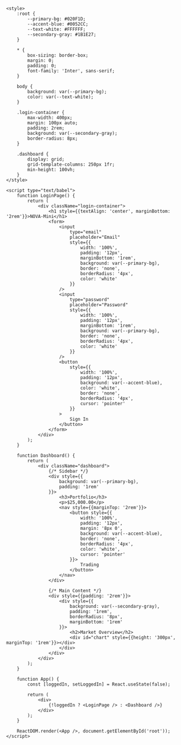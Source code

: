 <!DOCTYPE html>
<html lang="en">
<head>
    <meta charset="UTF-8">
    <meta name="viewport" content="width=device-width, initial-scale=1.0">
    <title>NOVA-Mini Financial Platform</title>
    <link href="https://fonts.googleapis.com/css2?family=Inter:wght@400;500;700&display=swap" rel="stylesheet">
    <script src="https://unpkg.com/react@17/umd/react.development.js"></script>
    <script src="https://unpkg.com/react-dom@17/umd/react-dom.development.js"></script>
    <script src="https://unpkg.com/babel-standalone@6/babel.min.js"></script>
    
    <style>
        :root {
            --primary-bg: #020F1D;
            --accent-blue: #0052CC;
            --text-white: #FFFFFF;
            --secondary-gray: #1B1E27;
        }

        * {
            box-sizing: border-box;
            margin: 0;
            padding: 0;
            font-family: 'Inter', sans-serif;
        }

        body {
            background: var(--primary-bg);
            color: var(--text-white);
        }

        .login-container {
            max-width: 400px;
            margin: 100px auto;
            padding: 2rem;
            background: var(--secondary-gray);
            border-radius: 8px;
        }

        .dashboard {
            display: grid;
            grid-template-columns: 250px 1fr;
            min-height: 100vh;
        }
    </style>
</head>
<body>
    <div id="root"></div>

    <script type="text/babel">
        function LoginPage() {
            return (
                <div className="login-container">
                    <h1 style={{textAlign: 'center', marginBottom: '2rem'}}>NOVA-Mini</h1>
                    <form>
                        <input 
                            type="email"
                            placeholder="Email"
                            style={{
                                width: '100%',
                                padding: '12px',
                                marginBottom: '1rem',
                                background: var(--primary-bg),
                                border: 'none',
                                borderRadius: '4px',
                                color: 'white'
                            }}
                        />
                        <input 
                            type="password"
                            placeholder="Password"
                            style={{
                                width: '100%',
                                padding: '12px',
                                marginBottom: '1rem',
                                background: var(--primary-bg),
                                border: 'none',
                                borderRadius: '4px',
                                color: 'white'
                            }}
                        />
                        <button 
                            style={{
                                width: '100%',
                                padding: '12px',
                                background: var(--accent-blue),
                                color: 'white',
                                border: 'none',
                                borderRadius: '4px',
                                cursor: 'pointer'
                            }}
                        >
                            Sign In
                        </button>
                    </form>
                </div>
            );
        }

        function Dashboard() {
            return (
                <div className="dashboard">
                    {/* Sidebar */}
                    <div style={{
                        background: var(--primary-bg),
                        padding: '1rem'
                    }}>
                        <h3>Portfolio</h3>
                        <p>$25,000.00</p>
                        <nav style={{marginTop: '2rem'}}>
                            <button style={{
                                width: '100%',
                                padding: '12px',
                                margin: '8px 0',
                                background: var(--accent-blue),
                                border: 'none',
                                borderRadius: '4px',
                                color: 'white',
                                cursor: 'pointer'
                            }}>
                                Trading
                            </button>
                        </nav>
                    </div>

                    {/* Main Content */}
                    <div style={{padding: '2rem'}}>
                        <div style={{
                            background: var(--secondary-gray),
                            padding: '1rem',
                            borderRadius: '8px',
                            marginBottom: '1rem'
                        }}>
                            <h2>Market Overview</h2>
                            <div id="chart" style={{height: '300px', marginTop: '1rem'}}></div>
                        </div>
                    </div>
                </div>
            );
        }

        function App() {
            const [loggedIn, setLoggedIn] = React.useState(false);

            return (
                <div>
                    {!loggedIn ? <LoginPage /> : <Dashboard />}
                </div>
            );
        }

        ReactDOM.render(<App />, document.getElementById('root'));
    </script>
</body>
</html>